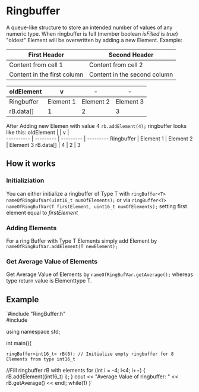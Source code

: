 # Ringbuffer

A queue-like structure to store an intended number of values of any numeric type.
When ringbuffer is full (member boolean *isFilled* is *true*) "oldest" Element will be overwritten by adding a new Element.
Example:

First Header | Second Header
------------ | -------------
Content from cell 1 | Content from cell 2
Content in the first column | Content in the second column

oldElement |    v      |     -     |    -
---------- | --------- | --------- | ---------
Ringbuffer | Element 1 | Element 2 | Element 3 
rB.data[]  |    1      |    2      |     3

After Adding new Elemen with value 4 `rb.addElement(4);` ringbuffer looks like this:
oldElement |           |    v      |    
---------- | --------- | --------- | ---------
Ringbuffer | Element 1 | Element 2 | Element 3 
rB.data[]  |    4      |    2      |     3

## How it works

### Initializiation
You can either initialize a ringbuffer of Type T with `ringBuffer<T> nameOfRingBufVar(uint16_t numOfElements);` or
via `ringBuffer<T> nameOfRingBufVar(T firstElement, uint16_t numOfElements);` setting first element equal to *firstElement*

### Adding Elements
For a ring Buffer with Type T Elements simply add Element by `nameOfRingBufVar.addElement(T newElement);`

### Get Average Value of Elements
Get Average Value of Elements by `nameOfRingBufVar.getAverage();` whereas type return value is Elementtype T.

## Example

`#include "RingBuffer.h"	
#include <iostream>

using namespace std;

int main(){
  
	ringBuffer<int16_t> rB(8); // Initialize empty ringbuffer for 8 Elements from type int16_t
  
  //Fill ringbuffer rB with elements
  for (int i = -4; i<4; i++)
  {
    rB.addElement((int16_t) i);
  }
  cout << "Average Value of ringbuffer: " << rB.getAverage() << endl;
  while(1)
}`

